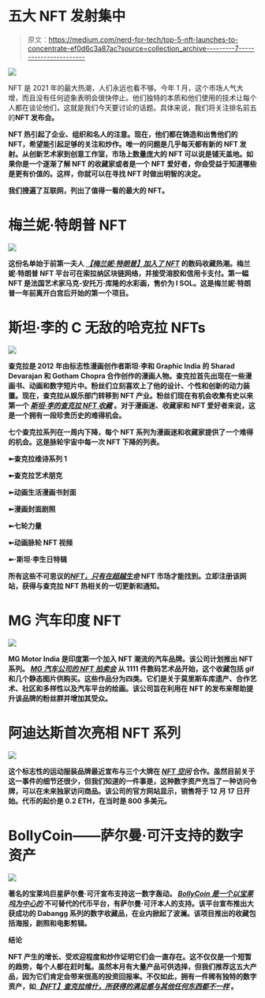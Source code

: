 # 五大 NFT 发射集中

> 原文：<https://medium.com/nerd-for-tech/top-5-nft-launches-to-concentrate-ef0d6c3a87ac?source=collection_archive---------7----------------------->

![](img/e009977a551924c43e3a4cb03bc02fb3.png)

NFT 是 2021 年的最大热潮，人们永远也看不够。今年 1 月，这个市场人气大增，而且没有任何迹象表明会很快停止。他们独特的本质和他们使用的技术让每个人都在谈论他们，这就是我们今天要讨论的话题。具体来说，我们将关注排名前五的**NFT 发布会。**

**NFT 热引起了企业、组织和名人的注意。现在，他们都在铸造和出售他们的 NFT，希望能引起足够的关注和炒作。唯一的问题是几乎每天都有新的 NFT 发射。从创新艺术家到创意工作室，市场上数量庞大的 NFT 可以说是铺天盖地。如果你是一个逐渐了解 NFT 的收藏家或者是一个 NFT 爱好者，你会受益于知道哪些是更有价值的。这样，你就可以在寻找 NFT 时做出明智的决定。**

**我们搜遍了互联网，列出了值得一看的最大的 NFT。**

# ****梅兰妮·特朗普 NFT****

**![](img/9d6f99f32d55d77648d211bac0b25f49.png)**

**这份名单始于前第一夫人 [***【梅兰妮·特朗普】加入了 NFT***](https://www.businesstoday.in/crypto/story/ex-us-first-lady-melania-trump-launches-nft-venture-315956-2021-12-17) 的数码收藏热潮。梅兰妮·特朗普 NFT 平台可在索拉纳区块链网络，并接受溶胶和信用卡支付。第一幅 NFT 是法国艺术家马克-安托万·库隆的水彩画，售价为 I SOL。这是梅兰妮·特朗普一年前离开白宫后开始的第一个项目。**

# ****斯坦·李的 C** 无敌的哈克拉 NFTs**

**![](img/ed269fb6d7eec822aeba8c1c28b7133b.png)**

**查克拉是 2012 年由标志性漫画创作者斯坦·李和 Graphic India 的 Sharad Devarajan 和 Gotham Chopra 合作创作的漫画人物。查克拉首先出现在一些漫画书、动画和数字短片中。粉丝们立刻喜欢上了他的设计、个性和创新的动力装置。现在，查克拉从娱乐部门转移到 NFT 产业。粉丝们现在有机会收集有史以来第一个 [***斯坦·李的查克拉 NFT 收藏***](https://chakra.beyondlife.club/?fsz=home) 。对于漫画迷、收藏家和 NFT 爱好者来说，这是一个拥有一段珍贵历史的难得机会。**

**七个查克拉系列在一周内下降，每个 NFT 系列为漫画迷和收藏家提供了一个难得的机会。这是脉轮宇宙中每一次 NFT 下降的列表。**

**➼查克拉维诗系列 1**

**➼查克拉艺术朋克**

**➼动画生活漫画书封面**

**➼漫画封面剧照**

**➼七轮力量**

**➼动画脉轮 NFT 视频**

**➼·斯坦·李生日特辑**

**所有这些不可思议的[***NFT，只有在超越生命***](https://chakra.beyondlife.club/?fsz=home) NFT 市场才能找到。立即注册该网站，获得与查克拉 NFT 热相关的一切更新和通知。**

# ****MG 汽车印度 NFT****

**![](img/9f733e34af68dd21d9cbab30fc31cb77.png)**

**MG Motor India 是印度第一个加入 NFT 潮流的汽车品牌。该公司计划推出 NFT 系列。 [***MG 汽车公司的 NFT 拍卖会***](https://timesofindia.indiatimes.com/auto/news/mg-motor-india-introduces-collection-of-nfts-in-india/articleshow/88354612.cms) 从 1111 件数码艺术品开始，这个收藏包括 gif 和几个静态图片供购买。这些作品分为四类。它们是关于莫里斯车库遗产、合作艺术、社区和多样性以及汽车平台的绘画。该公司旨在利用在 NFT 的发布来帮助提升该品牌的粉丝群并增加其受众。**

# ****阿迪达斯首次亮相 NFT 系列****

**![](img/07f91d60846b6a0c29e48d0cf049b987.png)**

**这个标志性的运动服装品牌最近宣布与三个大牌在 [***NFT 空间***](https://cointelegraph.com/news/adidas-originals-to-launch-debut-nft-collection) 合作。虽然目前关于这一事件的细节还很少，但我们知道的一件事是，这种数字资产充当了一种访问令牌，可以在未来独家访问商品。该公司的官方网站显示，销售将于 12 月 17 日开始。代币的起价是 0.2 ETH，在当时是 800 多美元。**

# ****BollyCoin——萨尔曼·可汗支持的数字资产****

**![](img/1470b0eaa8eb93b93cf60b2783419027.png)**

**著名的宝莱坞巨星萨尔曼·可汗宣布支持这一数字轰动。 [***BollyCoin 是一个以宝莱坞为中心的***](https://www.livemint.com/market/cryptocurrency/salman-khan-backed-bollycoin-announces-launch-of-dabangg-nft-collection-11639648360507.html) 不可替代的代币平台，有萨尔曼·可汗本人的支持。该平台宣布推出大获成功的 Dabangg 系列的数字收藏品，在业内掀起了波澜。该项目推出的收藏包括海报，剧照和电影剪辑。**

****结论****

**NFT 产生的增长、受欢迎程度和炒作证明它们会一直存在。这不仅仅是一个短暂的趋势，每个人都在赶时髦。虽然本月有大量产品可供选择，但我们推荐这五大产品，因为它们肯定会带来很高的投资回报率。不仅如此，拥有一件稀有独特的数字资产，如[***【NFT】查克拉维什，所获得的满足感与其他任何东西都不一样***](https://chakra.beyondlife.club/?fsz=home) 。**